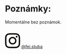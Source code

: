 # Poznámky:

Momentálne bez poznámok.





##

![instalogo](/misc/instalogo.png) [@fei.stuba](https://www.instagram.com/fei.stuba/)
